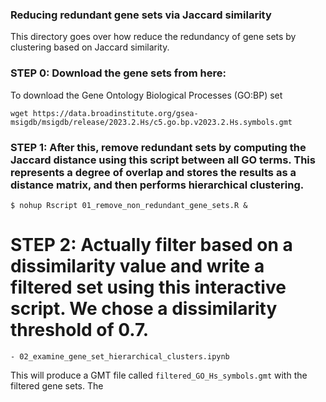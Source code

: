 ### Reducing redundant gene sets via Jaccard similarity

This directory goes over how reduce the redundancy of gene sets by clustering based on Jaccard similarity.

### STEP 0: Download the gene sets from here:

To download the Gene Ontology Biological Processes (GO:BP) set
```
wget https://data.broadinstitute.org/gsea-msigdb/msigdb/release/2023.2.Hs/c5.go.bp.v2023.2.Hs.symbols.gmt 
```

### STEP 1: After this, remove redundant sets by computing the Jaccard distance using this script between all GO terms. This represents a degree of overlap and stores the results as a distance matrix, and then performs hierarchical clustering.
```
$ nohup Rscript 01_remove_non_redundant_gene_sets.R &
```

# STEP 2: Actually filter based on a dissimilarity value and write a filtered set using this interactive script. We chose a dissimilarity threshold of 0.7. 
```
- 02_examine_gene_set_hierarchical_clusters.ipynb
```
This will produce a GMT file called `filtered_GO_Hs_symbols.gmt` with the filtered gene sets. The 
